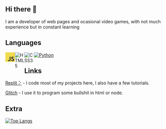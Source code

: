 ## Hi there 👋
I am a developer of web pages and ocasional video games, with not much experience but in constant learning

## Languages
[<img align="left" alt="JavaScript" width="30px" src="https://raw.githubusercontent.com/github/explore/80688e429a7d4ef2fca1e82350fe8e3517d3494d/topics/javascript/javascript.png" />](https://www.javascript.com/)
[<img align="left" alt="HTML5" width="30px" src="https://image.flaticon.com/icons/png/512/1216/1216733.png" />](https://developer.mozilla.org/en-US/docs/Web/Guide/HTML/HTML5)
[<img align="left" alt="CSS3" width="30px" src="https://storagemisellf.blob.core.windows.net/images/logo/skills/css-logo.png"/>](https://developer.mozilla.org/en-US/docs/Web/CSS)
[<img alt="Python" width="30px" src="https://www.jing.fm/clipimg/full/53-537670_python-png-file-python-logo-png.png"/>](https://python.org)

## Links

[Replit ⠕](https://replit.com/@TereDeJugo) - I code most of my projects here, I also have a few tutorials.

[Glitch](https://glitch.com/@LoveAndJuiceBelow) - I use it to program some bullshit in html or node.

## Extra

[![Top Langs](https://github-readme-stats.vercel.app/api/top-langs/?username=Lajbel&layout=compact&theme=dark)](https://github.com/anuraghazra/github-readme-stats)
